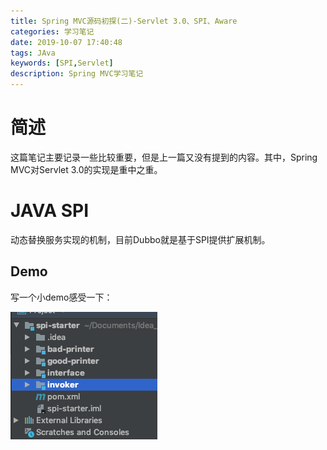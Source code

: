 ```yaml
---
title: Spring MVC源码初探(二)-Servlet 3.0、SPI、Aware
categories: 学习笔记
date: 2019-10-07 17:40:48
tags: JAva
keywords: [SPI,Servlet]
description: Spring MVC学习笔记
---
```


# 简述

这篇笔记主要记录一些比较重要，但是上一篇又没有提到的内容。其中，Spring MVC对Servlet 3.0的实现是重中之重。

# JAVA SPI

动态替换服务实现的机制，目前Dubbo就是基于SPI提供扩展机制。

## Demo

写一个小demo感受一下：

![](Spring-MVC源码初探-二-Servlet-3-0、SPI、Aware/Spi-Demo-Structure.png)